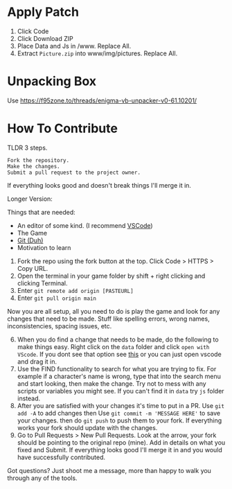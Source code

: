 # Apply Patch
1. Click Code
2. Click Download ZIP
3. Place Data and Js in /www. Replace All.
4. Extract `Picture.zip` into www/img/pictures. Replace All.

# Unpacking Box
Use https://f95zone.to/threads/enigma-vb-unpacker-v0-61.10201/

# How To Contribute
TLDR 3 steps.

    Fork the repository.
    Make the changes.
    Submit a pull request to the project owner.

If everything looks good and doesn't break things I'll merge it in.

Longer Version:

Things that are needed:
* An editor of some kind. (I recommend [VSCode](https://code.visualstudio.com/))
* The Game
* [Git (Duh)](https://git-scm.com/downloads)
* Motivation to learn

1. Fork the repo using the fork button at the top. Click Code > HTTPS > Copy URL.
2. Open the terminal in your game folder by shift + right clicking and clicking Terminal.
3. Enter `git remote add origin [PASTEURL]`
4. Enter `git pull origin main`

Now you are all setup, all you need to do is play the game and look for any changes that need to be made. Stuff like spelling errors, wrong names, inconsistencies, spacing issues, etc.

6. When you do find a change that needs to be made, do the following to make things easy. Right click on the `data` folder and click `open with VScode`. If you dont see that option see [this](https://dev.to/matheusgomes062/how-to-open-your-files-with-vs-code-from-the-context-menu-on-windows-5fi9) or you can just open vscode and drag it in.
7. Use the FIND functionality to search for what you are trying to fix. For example if a character's name is wrong, type that into the search menu and start looking, then make the change. Try not to mess with any scripts or variables you might see. If you can't find it in `data` try `js` folder instead.
8. After you are satisfied with your changes it's time to put in a PR. Use `git add -A` to add changes then Use `git commit -m 'MESSAGE HERE'` to save your changes. then do `git push` to push them to your fork. If everything works your fork should update with the changes.
9. Go to Pull Requests > New Pull Requests. Look at the arrow, your fork should be pointing to the original repo (mine). Add in details on what you fixed and Submit. If everything looks good I'll merge it in and you would have successfully contributed.

Got questions? Just shoot me a message, more than happy to walk you through any of the tools.
